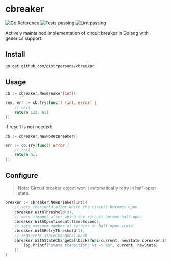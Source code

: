 # cbreaker

[![Go Reference](https://pkg.go.dev/badge/github.com/piotrpersona/cbreaker.svg)](https://pkg.go.dev/github.com/piotrpersona/cbreaker)
![Tests passing](https://github.com/piotrpersona/cbreaker/actions/workflows/test.yml/badge.svg)
![Lint passing](https://github.com/piotrpersona/cbreaker/actions/workflows/lint.yml/badge.svg)


Actively maintained implementation of circuit breaker in Golang with generics support.

## Install

```sh
go get github.com/piotrpersona/cbreaker
```

## Usage

```go
cb := cbreaker.NewBreaker[int]()

res, err := cb.Try(func() (int, error) {
    // call
    return 123, nil
})
```

If result is not needed:
```go
cb := cbreaker.NewNoRetBreaker()

err := cb.Try(func() error {
    // call
    return nil
})
```

## Configure

> Note: Circuit breaker object won't automatically retry in half-open state.

```go
breaker := cbreaker.NewBreaker[int](
    // sets thershold after which the circuit becomes open
    cbreaker.WithThreshold(3),
    // sets timeout after which the circuit become half-open
    cbreaker.WithOpenTimeout(time.Second),
    // sets maximum number of retries in half-open state
    cbreaker.WithRetryThreshold(1),
    // registers stateChangeCallback
    cbreaker.WithStateChangeCallback(func(current, newState cbreaker.State) {
        log.Printf("state transition: %s -> %s", current, newState)
    }),
)
```

